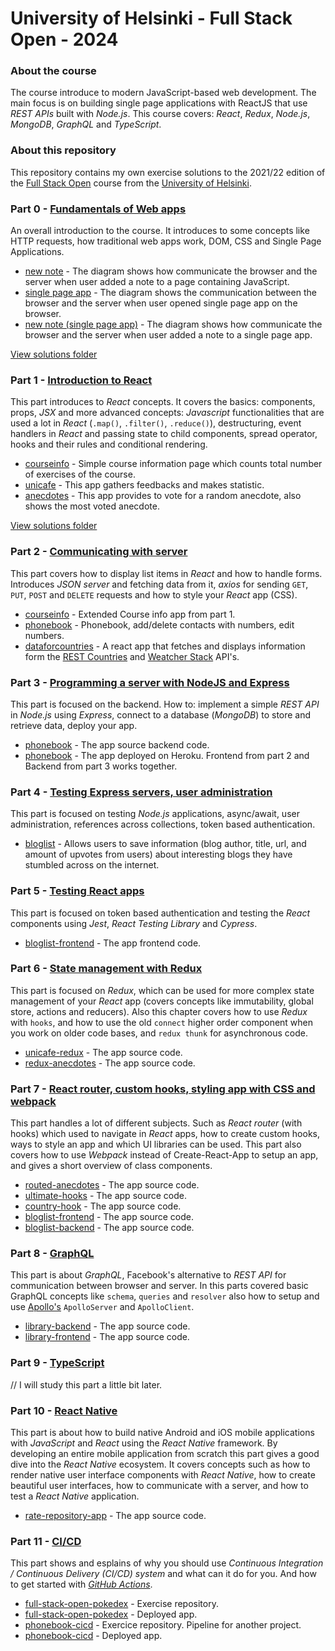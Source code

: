 # University of Helsinki - Full Stack Open - 2024

### About the course

The course introduce to modern JavaScript-based web development. The main focus is on building single page applications with ReactJS that use _REST APIs_ built with _Node.js_. This course covers: _React_, _Redux_, _Node.js_, _MongoDB_, _GraphQL_ and _TypeScript_.

### About this repository

This repository contains my own exercise solutions to the 2021/22 edition of the [Full Stack Open](https://fullstackopen.com/en) course from the [University of Helsinki](https://www.helsinki.fi/en).

### Part 0 - [Fundamentals of Web apps](https://fullstackopen.com/en/part0)

An overall introduction to the course. It introduces to some concepts like HTTP requests, how traditional web apps work, DOM, CSS and Single Page Applications.

- [new note](/part0/part0.4.png) - The diagram shows how communicate the browser and the server when user added a note to a page containing JavaScript.
- [single page app](/part0) - The diagram shows the communication between the browser and the server when user opened single page app on the browser.
- [new note (single page app)](/part0) - The diagram shows how communicate the browser and the server when user added a note to a single page app.

[View solutions folder](/part0)

### Part 1 - [Introduction to React](https://fullstackopen.com/en/part1)

This part introduces to _React_ concepts. It covers the basics: components, props, _JSX_ and more advanced concepts: _Javascript_ functionalities that are used a lot in _React_ (`.map()`, `.filter()`, `.reduce()`), destructuring, event handlers in _React_ and passing state to child components, spread operator, hooks and their rules and conditional rendering.

- [courseinfo](/part1/courseinfo) - Simple course information page which counts total number of exercises of the course.
- [unicafe](/part1/unicafe) - This app gathers feedbacks and makes statistic.
- [anecdotes](/part1/anecdotes) - This app provides to vote for a random anecdote, also shows the most voted anecdote.

[View solutions folder](/part1)

### Part 2 - [Communicating with server](https://fullstackopen.com/en/part2)

This part covers how to display list items in _React_ and how to handle forms. Introduces _JSON server_ and fetching data from it, _axios_ for sending `GET`, `PUT`, `POST` and `DELETE` requests and how to style your _React_ app (CSS).

- [courseinfo](/part2/courseinfo) - Extended Course info app from part 1.
- [phonebook](/part2/phonebook) - Phonebook, add/delete contacts with numbers, edit numbers.
- [dataforcountries](/part2/dataforcountries) - A react app that fetches and displays information form the [REST Countries](https://restcountries.eu) and [Weatcher Stack](https://weatherstack.com/) API's.

### Part 3 - [Programming a server with NodeJS and Express](https://fullstackopen.com/en/part3)

This part is focused on the backend. How to: implement a simple _REST API_ in _Node.js_ using _Express_, connect to a database (_MongoDB_) to store and retrieve data, deploy your app.

- [phonebook](/part3/phonebookbackend) - The app source backend code.
- [phonebook](https://phonebook6.herokuapp.com/) - The app deployed on Heroku. Frontend from part 2 and Backend from part 3 works together.

### Part 4 - [Testing Express servers, user administration](https://fullstackopen.com/en/part4)

This part is focused on testing _Node.js_ applications, async/await, user administration, references across collections, token based authentication.

- [bloglist](/part4/bloglist) - Allows users to save information (blog author, title, url, and amount of upvotes from users) about interesting blogs they have stumbled across on the internet.

### Part 5 - [Testing React apps](https://fullstackopen.com/en/part5)

This part is focused on token based authentication and testing the _React_ components using _Jest_, _React Testing Library_ and _Cypress_.

- [bloglist-frontend](/part5/bloglist-frontend) - The app frontend code.

### Part 6 - [State management with Redux](https://fullstackopen.com/en/part6)

This part is focused on _Redux_, which can be used for more complex state management of your _React_ app (covers concepts like immutability, global store, actions and reducers). Also this chapter covers how to use _Redux_ with `hooks`, and how to use the old `connect` higher order component when you work on older code bases, and `redux thunk` for asynchronous code.

- [unicafe-redux](/part6/unicafe-redux) - The app source code.
- [redux-anecdotes](/part6/redux-anecdotes) - The app source code.

### Part 7 - [React router, custom hooks, styling app with CSS and webpack](https://fullstackopen.com/en/part7)

This part handles a lot of different subjects. Such as _React router_ (with hooks) which used to navigate in _React_ apps, how to create custom hooks, ways to style an app and which UI libraries can be used. This part also covers how to use _Webpack_ instead of Create-React-App to setup an app, and gives a short overview of class components.

- [routed-anecdotes](/part7/routed-anecdotes) - The app source code.
- [ultimate-hooks](/part7/ultimate-hooks) - The app source code.
- [country-hook](/part7/country-hook) - The app source code.
- [bloglist-frontend](/part7/bloglist-frontend) - The app source code.
- [bloglist-backend](/part7/bloglist-backend) - The app source code.

### Part 8 - [GraphQL](https://fullstackopen.com/en/part8)

This part is about _GraphQL_, Facebook's alternative to _REST API_ for communication between browser and server. In this parts covered basic GraphQL concepts like `schema`, `queries` and `resolver` also how to setup and use [Apollo's](https://www.apollographql.com/) `ApolloServer` and `ApolloClient`.

- [library-backend](/part8/library-backend) - The app source code.
- [library-frontend](/part8/library-frontend) - The app source code.

### Part 9 - [TypeScript](https://fullstackopen.com/en/part9)

// I will study this part a little bit later.

### Part 10 - [React Native](https://fullstackopen.com/en/part10)

This part is about how to build native Android and iOS mobile applications with _JavaScript_ and _React_ using the _React Native_ framework. By developing an entire mobile application from scratch this part gives a good dive into the _React Native_ ecosystem. It covers concepts such as how to render native user interface components with _React Native_, how to create beautiful user interfaces, how to communicate with a server, and how to test a _React Native_ application.

- [rate-repository-app](https://github.com/YuriSpiridonov/rate-repository-app) - The app source code.

### Part 11 - [CI/CD](https://fullstackopen.com/en/part11)

This part shows and esplains of why you should use _Continuous Integration / Continuous Delivery (CI/CD) system_ and what can it do for you. And how to get started with _[GitHub Actions](https://github.com/features/actions)_.

- [full-stack-open-pokedex](https://github.com/YuriSpiridonov/full-stack-open-pokedex) - Exercise repository.
- [full-stack-open-pokedex](https://pokedex-fso.fly.dev/) - Deployed app.
- [phonebook-cicd](https://github.com/YuriSpiridonov/phonebook-cicd) - Exercice repository. Pipeline for another project.
- [phonebook-cicd](https://phonebook-cicd.fly.dev/) - Deployed app.

